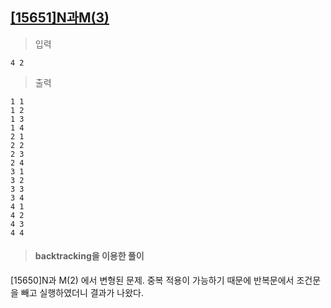 ## [[15651]N과M(3)](https://www.acmicpc.net/problem/15651)

> 입력

	4 2

> 출력

	1 1
	1 2
	1 3
	1 4
	2 1
	2 2
	2 3
	2 4
	3 1
	3 2
	3 3
	3 4
	4 1
	4 2
	4 3
	4 4

> #### backtracking을 이용한 풀이
[15650]N과 M(2) 에서 변형된 문제.
중복 적용이 가능하기 때문에 반복문에서 조건문을 빼고 실행하였더니 결과가 나왔다.